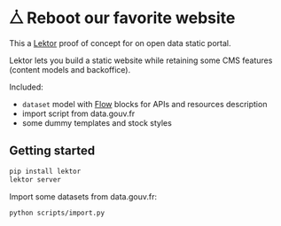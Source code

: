 # ⧊ Reboot our favorite website

This a [Lektor](https://www.getlektor.com/docs/) proof of concept for on open data static portal.

Lektor lets you build a static website while retaining some CMS features (content models and backoffice).

Included:
- `dataset` model with [Flow](https://www.getlektor.com/docs/content/flow/) blocks for APIs and resources description
- import script from data.gouv.fr
- some dummy templates and stock styles

## Getting started

```bash
pip install lektor
lektor server
```

Import some datasets from data.gouv.fr:

```bash
python scripts/import.py
```
